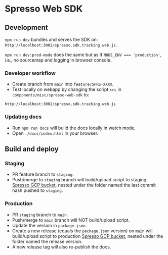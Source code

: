 # Spresso Web SDK

## Development

`npm run dev` bundles and serves the SDK on: `http://localhost:3002/spresso.sdk.tracking.web.js`. 
  
`npm run dev:prod-mode` does the same but as if `NODE_ENV === 'production'`, i.e., no sourcemap and logging in browser console. 

### Developer workflow
- Create branch from `main` into `feature/SPRS-XXXX`.
- Test locally on webapp by changing the script `src` in `components/misc/spresso-web-sdk` to: 
```
http://localhost:3002/spresso.sdk.tracking.web.js
``` 

### Updating docs
- Run `npm run docs` will build the docs locally in watch mode. 
- Open `./docs/index.html` in your browser. 

## Build and deploy

### Staging
- PR feature branch to `staging`. 
- Push/merge to `staging` branch will build/upload script to staging [Spresso GCP bucket](https://console.cloud.google.com/storage/browser/spresso-saas-staging-spresso-sdk-tracking-web;tab=objects?forceOnBucketsSortingFiltering=false&project=spresso-saas-staging&prefix=&forceOnObjectsSortingFiltering=false), nested under the folder named the last commit hash pushed to `staging`. 

### Production
- PR `staging` branch to `main`. 
- Push/merge to `main` branch will NOT build/upload script. 
- Update the version in `package.json`. 
- Create a new release (equals the `package.json` version) on `main` will build/upload script to production [Spresso GCP bucket](https://console.cloud.google.com/storage/browser/spresso-saas-prod-spresso-sdk-tracking-web?project=spresso-saas-prod&pageState=(%22StorageObjectListTable%22:(%22f%22:%22%255B%255D%22))&prefix=&forceOnObjectsSortingFiltering=false), nested under the folder named the release version. 
- A new release tag will also re-publish the docs. 
